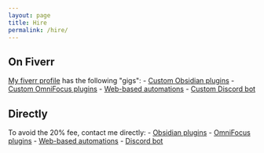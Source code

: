 ```yaml
---
layout: page
title: Hire
permalink: /hire/
---
```


## On Fiverr
[My fiverr profile](https://www.fiverr.com/hen31415) has the following "gigs":
    - [Custom Obsidian plugins](https://www.fiverr.com/hen31415/create-a-customized-obsidian-plugin)
    - [Custom OmniFocus plugins](https://www.fiverr.com/hen31415/create-a-custom-omnifocus-plugin)
    - [Web-based automations](https://www.fiverr.com/hen31415/help-you-build-an-automation)
    - [Custom Discord bot](https://www.fiverr.com/hen31415/make-a-discord-bot)

## Directly
To avoid the 20% fee, contact me directly:
    - [Obsidian plugins](mailto:hgustafson@protonmail.com?subject=Obsidian%20Obsidian%20Plugin%20Hire)
    - [OmniFocus plugins](mailto:hgustafson@protonmail.com?subject=Omnifocus%20Plugin%20Hire)
    - [Web-based automations](mailto:hgustafson@protonmail.com?subject=Web%20Automation%20Hire)
    - [Discord bot](mailto:hgustafson@protonmail.com?subject=Discord%20Bot%20Hire)